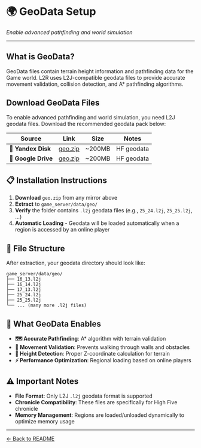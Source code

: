# 🌍 GeoData Setup

*Enable advanced pathfinding and world simulation*

---

## What is GeoData?

GeoData files contain terrain height information and pathfinding data for the Game world. L2R uses L2J-compatible geodata files to provide accurate movement validation, collision detection, and A* pathfinding algorithms.

## Download GeoData Files

To enable advanced pathfinding and world simulation, you need L2J geodata files. Download the recommended geodata pack below:

| Source | Link | Size | Notes |
|--------|------|------|-------|
| 🔄 **Yandex Disk** | [geo.zip](https://disk.yandex.by/d/1y5yYqo7hyKxPg) | ~200MB | HF geodata |
| 📁 **Google Drive** | [geo.zip](https://drive.google.com/file/d/1L_6yH3PVedKGP9u7Y3nKU-o8rRTXKgKA/view?usp=sharing) | ~200MB | HF geodata |

## 📋 **Installation Instructions**

1. **Download** `geo.zip` from any mirror above
2. **Extract** to `game_server/data/geo/`
3. **Verify** the folder contains `.l2j` geodata files (e.g., `25_24.l2j`, `25_25.l2j`, ...)
4. **Automatic Loading** - Geodata will be loaded automatically when a region is accessed by an online player

## 📁 **File Structure**

After extraction, your geodata directory should look like:
```
game_server/data/geo/
├── 16_13.l2j
├── 16_14.l2j
├── 17_13.l2j
├── 25_24.l2j
├── 25_25.l2j
└── ... (many more .l2j files)
```

## 🎯 **What GeoData Enables**

- **🗺️ Accurate Pathfinding**: A* algorithm with terrain validation
- **🚫 Movement Validation**: Prevents walking through walls and obstacles  
- **📏 Height Detection**: Proper Z-coordinate calculation for terrain
- **⚡ Performance Optimization**: Regional loading based on online players

## ⚠️ **Important Notes**

- **File Format**: Only L2J `.l2j` geodata format is supported
- **Chronicle Compatibility**: These files are specifically for High Five chronicle
- **Memory Management**: Regions are loaded/unloaded dynamically to optimize memory usage

---

[← Back to README](../README.md)